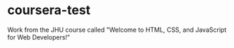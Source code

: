 # coursera-test
Work from the JHU course called "Welcome to HTML, CSS, and JavaScript for Web Developers!"
